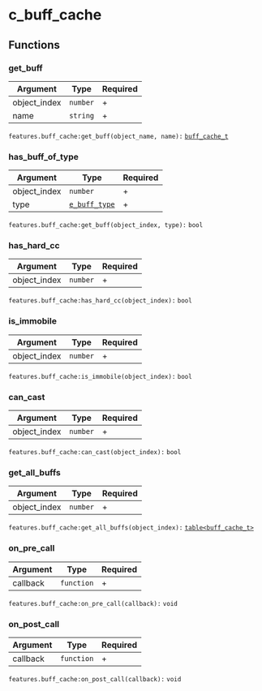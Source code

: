 # c\_buff\_cache

## Functions

### get\_buff

| Argument      | Type     | Required |
| ------------- | -------- | -------- |
| object\_index | `number` | +        |
| name          | `string` | +        |

`features.buff_cache:get_buff(object_name, name):` [`buff_cache_t`](../structs/buff\_cache\_t.md)

### has\_buff\_of\_typ**e**

| Argument      | Type                                       | Required |
| ------------- | ------------------------------------------ | -------- |
| object\_index | `number`                                   | +        |
| type          | [`e_buff_type`](../enums/e\_buff\_type.md) | +        |

`features.buff_cache:get_buff(object_index, type):` `bool`

### has\_hard\_cc

| Argument      | Type     | Required |
| ------------- | -------- | -------- |
| object\_index | `number` | +        |

`features.buff_cache:has_hard_cc(object_index):` `bool`

### is\_immobile

| Argument      | Type     | Required |
| ------------- | -------- | -------- |
| object\_index | `number` | +        |

`features.buff_cache:is_immobile(object_index):` `bool`

### can\_cast

| Argument      | Type     | Required |
| ------------- | -------- | -------- |
| object\_index | `number` | +        |

`features.buff_cache:can_cast(object_index):` `bool`

### get\_all\_buffs

| Argument      | Type     | Required |
| ------------- | -------- | -------- |
| object\_index | `number` | +        |

`features.buff_cache:get_all_buffs(object_index):` [`table<buff_cache_t>`](../structs/buff\_cache\_t.md)

### on\_pre\_call

| Argument | Type       | Required |
| -------- | ---------- | -------- |
| callback | `function` | +        |

`features.buff_cache:on_pre_call(callback):` `void`

### on\_post\_call

| Argument | Type       | Required |
| -------- | ---------- | -------- |
| callback | `function` | +        |

`features.buff_cache:on_post_call(callback):` `void`
